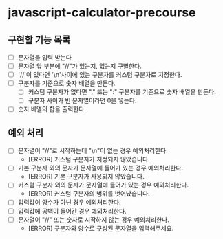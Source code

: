 # javascript-calculator-precourse

## 구현할 기능 목록

- [ ] 문자열을 입력 받는다
- [ ] 문자열 앞 부분에 "//"가 있는지, 없는지 구별한다.
- [ ] '//'이 있다면 '\n'사이에 있는 구분자를 커스텀 구분자로 지정한다.
- [ ] 구분자를 기준으로 숫자 배열을 만든다.
  - [ ] 커스텀 구분자가 없다면 "," 또는 ":" 구분자를 기준으로 숫자 배열을 만든다.
  - [ ] 구분자 사이가 빈 문자열이라면 0을 넣는다.
- [ ] 숫자 배열의 합을 출력한다.

## 예외 처리

- [ ] 문자열이 "//"로 시작하는데 "\n"이 없는 경우 예외처리한다.
  - [ERROR] 커스텀 구분자가 지정되지 않았습니다.
- [ ] 기본 구분자 외의 문자가 문자열에 들어가 있는 경우 예외처리한다.
  - [ERROR] 기본 구분자가 사용되지 않았습니다.
- [ ] 커스텀 구분자 외의 문자가 문자열에 들어가 있는 경우 예외처리한다.
  - [ERROR] 커스텀 구분자의 범위를 벗어났습니다.
- [ ] 입력값이 양수가 아닌 경우 예외처리한다.
- [ ] 입력값에 공백이 들어간 경우 예외처리한다.
- [ ] 문자열이 "//" 또는 숫자로 시작하지 않는 경우 예외처리한다.
  - [ERROR] 구분자와 양수로 구성된 문자열을 입력해주세요.
